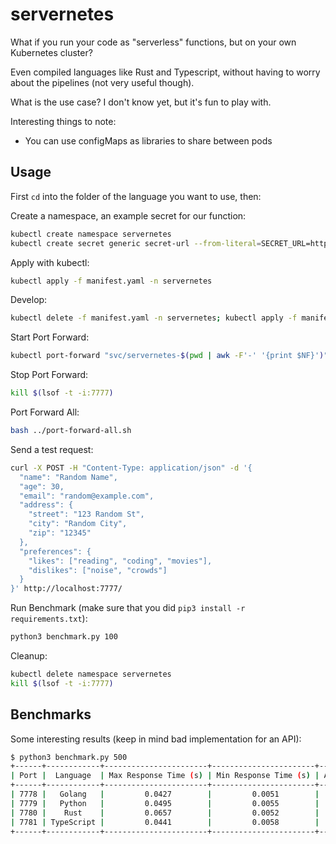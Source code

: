 # servernetes

What if you run your code as "serverless" functions, but on your own Kubernetes cluster?

Even compiled languages like Rust and Typescript, without having to worry about the pipelines (not very useful though).

What is the use case? I don't know yet, but it's fun to play with.

Interesting things to note:

- You can use configMaps as libraries to share between pods

## Usage

First `cd` into the folder of the language you want to use, then:

Create a namespace, an example secret for our function:

```bash
kubectl create namespace servernetes
kubectl create secret generic secret-url --from-literal=SECRET_URL=https://myreallysecretwebhooksomewhere.org/ -n servernetes
```

Apply with kubectl:

```bash
kubectl apply -f manifest.yaml -n servernetes
```

Develop:

```bash
kubectl delete -f manifest.yaml -n servernetes; kubectl apply -f manifest.yaml -n servernetes
```

Start Port Forward:

```bash
kubectl port-forward "svc/servernetes-$(pwd | awk -F'-' '{print $NF}')" 7777:7777 -n servernetes &
```

Stop Port Forward:

```bash
kill $(lsof -t -i:7777)
```

Port Forward All:

```bash
bash ../port-forward-all.sh
```

Send a test request:

```bash
curl -X POST -H "Content-Type: application/json" -d '{
  "name": "Random Name",
  "age": 30,
  "email": "random@example.com",
  "address": {
    "street": "123 Random St",
    "city": "Random City",
    "zip": "12345"
  },
  "preferences": {
    "likes": ["reading", "coding", "movies"],
    "dislikes": ["noise", "crowds"]
  }
}' http://localhost:7777/
```

Run Benchmark (make sure that you did `pip3 install -r requirements.txt`):

```bash
python3 benchmark.py 100
```

Cleanup:

```bash
kubectl delete namespace servernetes
kill $(lsof -t -i:7777)
```

## Benchmarks

Some interesting results (keep in mind bad implementation for an API):

```bash
$ python3 benchmark.py 500
+------+------------+-----------------------+-----------------------+-----------------------+-----------------+---------------------+-----------------------+
| Port |  Language  | Max Response Time (s) | Min Response Time (s) | Avg Response Time (s) | Total Time (ms) | Total Requests Sent | Total Failed Requests |
+------+------------+-----------------------+-----------------------+-----------------------+-----------------+---------------------+-----------------------+
| 7778 |   Golang   |         0.0427        |         0.0051        |         0.0174        |     8710.47     |         500         |           0           |
| 7779 |   Python   |         0.0495        |         0.0055        |         0.0180        |     8991.95     |         500         |           0           |
| 7780 |    Rust    |         0.0657        |         0.0052        |         0.0177        |     8830.51     |         500         |           0           |
| 7781 | TypeScript |         0.0441        |         0.0058        |         0.0179        |     8964.82     |         500         |           0           |
+------+------------+-----------------------+-----------------------+-----------------------+-----------------+---------------------+-----------------------+
```
